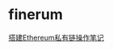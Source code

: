 # finerum

[搭建Ethereum私有链操作笔记][aadd6ed0]

  [aadd6ed0]: https://github.com/makang117/finerum/blob/master/articles/ethereum%E7%A7%81%E6%9C%89%E9%93%BE%E6%90%AD%E5%BB%BA%E7%AC%94%E8%AE%B0.md "搭建Ethereum私有链操作笔记"
